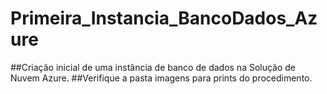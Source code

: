# Primeira_Instancia_BancoDados_Azure
##Criação inicial de uma instância de banco de dados na Solução de Nuvem Azure.
##Verifique a pasta imagens para prints do procedimento.
